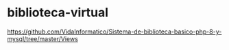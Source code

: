# biblioteca-virtual
https://github.com/VidaInformatico/Sistema-de-biblioteca-basico-php-8-y-mysql/tree/master/Views